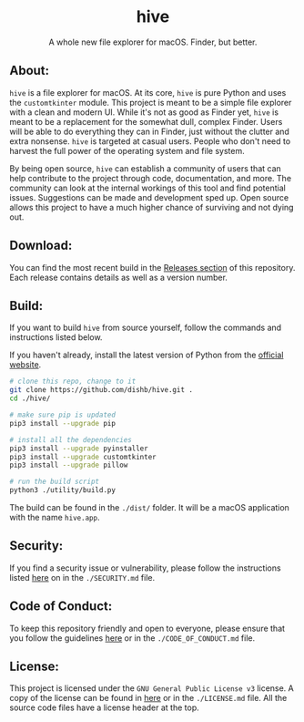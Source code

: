 <!--
    A whole new file explorer for macOS. Finder, but better.
    Copyright (C) 2023  Dishant B. (@dishb) <code.dishb@gmail.com> and contributors.

    This program is free software: you can redistribute it and/or modify
    it under the terms of the GNU General Public License as published by
    the Free Software Foundation, either version 3 of the License, or
    (at your option) any later version.

    This program is distributed in the hope that it will be useful,
    but WITHOUT ANY WARRANTY; without even the implied warranty of
    MERCHANTABILITY or FITNESS FOR A PARTICULAR PURPOSE.  See the
    GNU General Public License for more details.

    You should have received a copy of the GNU General Public License
    along with this program.  If not, see <https://www.gnu.org/licenses/>.
-->

<div align = 'center'>
    <h1>hive</h1>
    A whole new file explorer for macOS. Finder, but better.
</div>

## About:
`hive` is a file explorer for macOS. At its core, `hive` is pure Python and uses the `customtkinter` module. This project is meant to be a simple file explorer with a clean and modern UI. While it's not as good as Finder yet, `hive` is meant to be a replacement for the somewhat dull, complex Finder. Users will be able to do everything they can in Finder, just without the clutter and extra nonsense. `hive` is targeted at casual users. People who don't need to harvest the full power of the operating system and file system. 

By being open source, `hive` can establish a community of users that can help contribute to the project through code, documentation, and more. The community can look at the internal workings of this tool and find potential issues. Suggestions can be made and development sped up. Open source allows this project to have a much higher chance of surviving and not dying out.

## Download:
You can find the most recent build in the [Releases section](https://github.com/dishb/hive/releases) of this repository. Each release contains details as well as a version number.

## Build:
If you want to build `hive` from source yourself, follow the commands and instructions listed below.

If you haven't already, install the latest version of Python from the [official website](https://python.org/downloads/).
```bash
# clone this repo, change to it
git clone https://github.com/dishb/hive.git .
cd ./hive/

# make sure pip is updated
pip3 install --upgrade pip

# install all the dependencies
pip3 install --upgrade pyinstaller
pip3 install --upgrade customtkinter
pip3 install --upgrade pillow

# run the build script
python3 ./utility/build.py
```
The build can be found in the `./dist/` folder. It will be a macOS application with the name `hive.app`.

## Security:
If you find a security issue or vulnerability, please follow the instructions listed [here](./SECURITY.md) on in the `./SECURITY.md`  file.

## Code of Conduct:
To keep this repository friendly and open to everyone, please ensure that you follow the guidelines [here](./CODE_OF_CONDUCT.md) or in the `./CODE_OF_CONDUCT.md` file.

## License:
This project is licensed under the `GNU General Public License v3` license. A copy of the license can be found in [here](./LICENSE.md) or in the `./LICENSE.md` file. All the source code files have a license header at the top.

